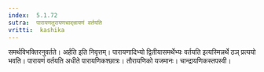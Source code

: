 ```yaml
---
index:  5.1.72
sutra:  पारायणतुरायणचाद्न्रायणं वर्तयति
vritti:  kashika 
---
```


समर्थविभक्तिरनुवर्तते। अर्हति इति निवृत्तम्। पारायणादिभ्यो द्वितीयासमर्थेभ्यः वर्तयति इत्यस्मिन्नर्थे ठञ् प्रत्ययो भवति। पारायणं वर्तयति अधीते पारायणिकश्छात्रः। तौरायणिको यजमानः। चान्द्रायणिकस्तपस्वी।

